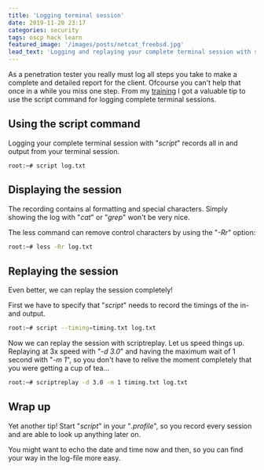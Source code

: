 ```yaml
---
title: 'Logging terminal session'
date: 2019-11-20 23:17
categories: security
tags: oscp hack learn 
featured_image: '/images/posts/netcat_freebsd.jpg'
lead_text: 'Logging and replaying your complete terminal session with script'
---
```


As a penetration tester you really must log all steps you take to make a
complete and detailed report for the client. Ofcourse you can't help that
once in a while you miss one step. From my [training](/posts/security/2019/11/18/pwk-live-course/)
I got a valuable tip to use the script command for logging complete terminal 
sessions.

## Using the script command
Logging your complete terminal session with "_script_" records all in and
output from your terminal session.

```
root:~# script log.txt
```

## Displaying the session
The recording contains al formatting and special characters. Simply showing
the log with "_cat_" or "_grep_" won't be very nice.

The less command can remove control characters by using the "_-Rr_"
option: 

```bash
root:~# less -Rr log.txt
```

## Replaying the session
Even better, we can replay the session completely!

First we have to specify that "_script_" needs to record the timings of the
in- and output.

```bash
root:~# script --timing=timing.txt log.txt
```

Now we can replay the session with scriptreplay. Let us speed things up. 
Replaying at 3x speed with "_-d 3.0_" and having the maximum wait of 1 second
with "_-m 1_", so you don't have to relive the moment completely that you were
getting a cup of tea...

```bash
root:~# scriptreplay -d 3.0 -m 1 timing.txt log.txt
```

## Wrap up
Yet another tip! Start "_script_" in your "_.profile_", so you record every session
and are able to look up anything later on. 

You might want to echo the date and time now and then, so you can find your way
in the log-file more easy.



